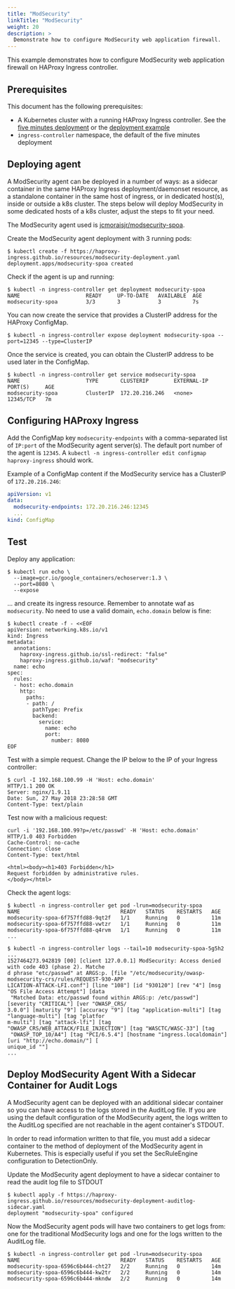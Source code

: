 ```yaml
---
title: "ModSecurity"
linkTitle: "ModSecurity"
weight: 20
description: >
  Demonstrate how to configure ModSecurity web application firewall.
---
```


This example demonstrates how to configure ModSecurity
web application firewall on HAProxy Ingress controller.

## Prerequisites

This document has the following prerequisites:

* A Kubernetes cluster with a running HAProxy Ingress controller. See the [five minutes deployment](https://github.com/jcmoraisjr/haproxy-ingress/tree/master/examples/setup-cluster.md#five-minutes-deployment) or the [deployment example](https://github.com/jcmoraisjr/haproxy-ingress/tree/master/examples/deployment)
* `ingress-controller` namespace, the default of the five minutes deployment

## Deploying agent

A ModSecurity agent can be deployed in a number of ways: as a sidecar container
in the same HAProxy Ingress deployment/daemonset resource, as a standalone container
in the same host of ingress, or in dedicated host(s), inside or outside a k8s cluster.
The steps below will deploy ModSecurity in some dedicated hosts of a k8s cluster,
adjust the steps to fit your need.

The ModSecurity agent used is [jcmoraisjr/modsecurity-spoa](https://github.com/jcmoraisjr/modsecurity-spoa).

Create the ModSecurity agent deployment with 3 running pods:

```
$ kubectl create -f https://haproxy-ingress.github.io/resources/modsecurity-deployment.yaml
deployment.apps/modsecurity-spoa created
```


Check if the agent is up and running:

```
$ kubectl -n ingress-controller get deployment modsecurity-spoa
NAME                     READY     UP-TO-DATE   AVAILABLE  AGE  
modsecurity-spoa         3/3       3            3          7s   
```


You can now create the service that provides a ClusterIP address for the HAProxy ConfigMap.
```
$ kubectl -n ingress-controller expose deployment modsecurity-spoa --port=12345 --type=ClusterIP
```

Once the service is created, you can obtain the ClusterIP address to be used later in the ConfigMap.
```
$ kubectl -n ingress-controller get service modsecurity-spoa
NAME                     TYPE       CLUSTERIP        EXTERNAL-IP  PORT(S)     AGE
modsecurity-spoa         ClusterIP  172.20.216.246   <none>       12345/TCP   7m
```

## Configuring HAProxy Ingress

Add the ConfigMap key `modsecurity-endpoints` with a comma-separated list of `IP:port`
of the ModSecurity agent server(s). The default port number of the agent is `12345`.
A `kubectl -n ingress-controller edit configmap haproxy-ingress` should work.

Example of a ConfigMap content if the ModSecurity service has a ClusterIP of `172.20.216.246`:

```yaml
apiVersion: v1
data:
  modsecurity-endpoints: 172.20.216.246:12345
  ...
kind: ConfigMap
```

## Test

Deploy any application:

```
$ kubectl run echo \
  --image=gcr.io/google_containers/echoserver:1.3 \
  --port=8080 \
  --expose
```

... and create its ingress resource. Remember to annotate waf as `modsecurity`.
No need to use a valid domain, `echo.domain` below is fine:

```console
$ kubectl create -f - <<EOF
apiVersion: networking.k8s.io/v1
kind: Ingress
metadata:
  annotations:
    haproxy-ingress.github.io/ssl-redirect: "false"
    haproxy-ingress.github.io/waf: "modsecurity"
  name: echo
spec:
  rules:
  - host: echo.domain
    http:
      paths:
      - path: /
        pathType: Prefix
        backend:
          service:
            name: echo
            port:
              number: 8080
EOF
```

Test with a simple request. Change the IP below to the IP of your Ingress controller:

```
$ curl -I 192.168.100.99 -H 'Host: echo.domain'
HTTP/1.1 200 OK
Server: nginx/1.9.11
Date: Sun, 27 May 2018 23:28:58 GMT
Content-Type: text/plain
```

Test now with a malicious request:

```
curl -i '192.168.100.99?p=/etc/passwd' -H 'Host: echo.domain'
HTTP/1.0 403 Forbidden
Cache-Control: no-cache
Connection: close
Content-Type: text/html

<html><body><h1>403 Forbidden</h1>
Request forbidden by administrative rules.
</body></html>
```

Check the agent logs:

```
$ kubectl -n ingress-controller get pod -lrun=modsecurity-spoa
NAME                                READY   STATUS    RESTARTS   AGE
modsecurity-spoa-6f757ffd88-9qt2f   1/1     Running   0          11m
modsecurity-spoa-6f757ffd88-vwtzr   1/1     Running   0          11m
modsecurity-spoa-6f757ffd88-q4rvm   1/1     Running   0          11m
...

$ kubectl -n ingress-controller logs --tail=10 modsecurity-spoa-5g5h2
...
1527464273.942819 [00] [client 127.0.0.1] ModSecurity: Access denied with code 403 (phase 2). Matche
d phrase "etc/passwd" at ARGS:p. [file "/etc/modsecurity/owasp-modsecurity-crs/rules/REQUEST-930-APP
LICATION-ATTACK-LFI.conf"] [line "108"] [id "930120"] [rev "4"] [msg "OS File Access Attempt"] [data
 "Matched Data: etc/passwd found within ARGS:p: /etc/passwd"] [severity "CRITICAL"] [ver "OWASP_CRS/
3.0.0"] [maturity "9"] [accuracy "9"] [tag "application-multi"] [tag "language-multi"] [tag "platfor
m-multi"] [tag "attack-lfi"] [tag "OWASP_CRS/WEB_ATTACK/FILE_INJECTION"] [tag "WASCTC/WASC-33"] [tag
 "OWASP_TOP_10/A4"] [tag "PCI/6.5.4"] [hostname "ingress.localdomain"] [uri "http://echo.domain/"] [
unique_id ""]
...
```


## Deploy ModSecurity Agent With a Sidecar Container for Audit Logs


A ModSecurity agent can be deployed with an additional sidecar container so you can have access to the logs stored in the AuditLog file. If you are using the default configuration of the ModSecurity agent, the logs written to the AuditLog specified are not reachable in the agent container's STDOUT.

In order to read information written to that file, you must add a sidecar container to the method of deployment of the ModSecurity agent in Kubernetes. This is especially useful if you set the SecRuleEngine configuration to DetectionOnly.

Update the ModSecurity agent deployment to have a sidecar container to read the audit log file to STDOUT

```
$ kubectl apply -f https://haproxy-ingress.github.io/resources/modsecurity-deployment-auditlog-sidecar.yaml
deployment "modsecurity-spoa" configured
```

Now the ModSecurity agent pods will have two containers to get logs from: one for the traditional ModSecurity logs and one for the logs written to the AuditLog file.

```
$ kubectl -n ingress-controller get pod -lrun=modsecurity-spoa
NAME                                READY   STATUS    RESTARTS   AGE
modsecurity-spoa-6596c6b444-cht27   2/2     Running   0          14m
modsecurity-spoa-6596c6b444-kw2tr   2/2     Running   0          14m
modsecurity-spoa-6596c6b444-mkndw   2/2     Running   0          14m
```
